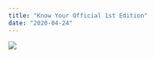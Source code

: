 ```yaml
---
title: "Know Your Official 1st Edition"
date: "2020-04-24"
---
```


![](https://rsimdemocracy.files.wordpress.com/2020/04/know_your_senate_edition_1.png?w=1024)
